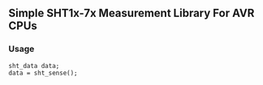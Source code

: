 ## Simple SHT1x-7x Measurement Library For AVR CPUs
### Usage
```
sht_data data;
data = sht_sense();
```
